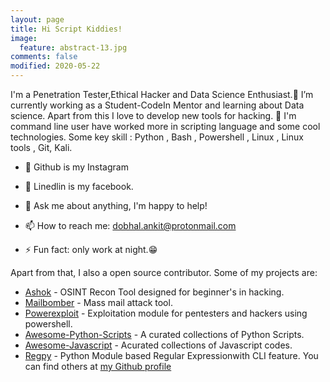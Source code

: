 ```yaml
---
layout: page
title: Hi Script Kiddies!
image:
  feature: abstract-13.jpg
comments: false
modified: 2020-05-22
---
```


I'm a Penetration Tester,Ethical Hacker and Data Science Enthusiast.🔭 I’m currently working as a Student-CodeIn Mentor and learning about Data science. Apart from this I love to develop new tools for hacking. 🌱 I'm command line user have worked more in scripting language and some cool technologies.
Some key skill : Python , Bash , Powershell , Linux , Linux tools , Git, Kali.
- 🔭 Github is my Instagram
- 🔭 Linedlin is my facebook.

- 💬 Ask me about anything, I'm happy to help!
- 📫 How to reach me: dobhal.ankit@protonmail.com
- ⚡ Fun fact: only work at night.:grin:

Apart from that, I also a open source contributor.
Some of my projects are:
- [Ashok](https://github.com/ankitdobhal/Ashok) - OSINT Recon Tool designed for beginner's in hacking.
- [Mailbomber](https://github.com/ankitdobhal/MailBomber) - Mass mail attack tool.
- [Powerexploit](https://github.com/ankitdobhal/Powerexploit) - Exploitation module for pentesters and hackers using powershell.
- [Awesome-Python-Scripts](https://github.com/ankitdobhal/Awesome-Python-Scripts) - A curated collections of Python Scripts.
- [Awesome-Javascript](https://github.com/ankitdobhal/Awesome-Javascript) - Acurated collections of Javascript codes.
- [Regpy](https://github.com/ankitdobhal/regpy) - Python Module based Regular Expressionwith CLI feature.
You can find others at [my Github profile](https://github.com/ankitdobhal)
